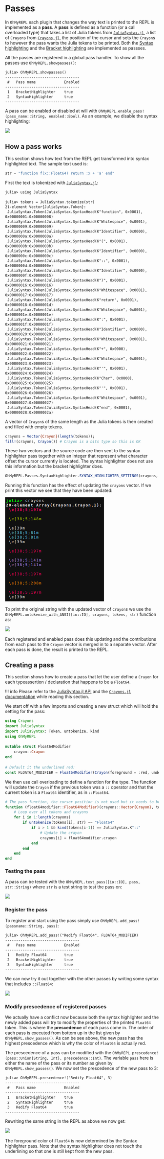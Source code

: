 # Passes

In `OhMyREPL` each plugin that changes the way text is printed to the REPL is implemented as a **pass**. A **pass** is defined as a function (or a call overloaded type) that takes a list of Julia tokens from [`JuliaSyntax.jl`](https://github.com/JuliaLang/JuliaSyntax.jl), a list of `Crayon`s from [`Crayons.jl`](https://github.com/KristofferC/Crayons.jl), the position of the cursor and sets the `Crayon`s to however the pass wants the Julia tokens to be printed. Both the [Syntax highlighting](@ref) and the [Bracket highlighting](@ref) are implemented as passses.

All the passes are registered in a global pass handler. To show all the passes use `OhMyREPL.showpasses()`:

```julia-repl
julia> OhMyREPL.showpasses()
----------------------------------
 #   Pass name             Enabled
----------------------------------
 1   BracketHighlighter    true
 2   SyntaxHighlighter     true
----------------------------------
```

A pass can be enabled or disabled at will with `OhMyREPL.enable_pass!(pass_name::String, enabled::Bool)`. As an example, we disable the syntax highlighting:

![](disable_highlight.png)

## How a pass works

This section shows how text from the REPL get transformed into syntax highlighted text. The sample text used is:

```julia
str = "function f(x::Float64) return :x + 'a' end"
```

First the text is tokenized with [`JuliaSyntax.jl`](https://github.com/JuliaLang/JuliaSyntax.jl):

```julia-repl
julia> using JuliaSyntax

julia> tokens = JuliaSyntax.tokenize(str)
21-element Vector{JuliaSyntax.Token}:
 JuliaSyntax.Token(JuliaSyntax.SyntaxHead(K"function", 0x0001), 0x00000001:0x00000008)
 JuliaSyntax.Token(JuliaSyntax.SyntaxHead(K"Whitespace", 0x0001), 0x00000009:0x00000009)
 JuliaSyntax.Token(JuliaSyntax.SyntaxHead(K"Identifier", 0x0000), 0x0000000a:0x0000000a)
 JuliaSyntax.Token(JuliaSyntax.SyntaxHead(K"(", 0x0001), 0x0000000b:0x0000000b)
 JuliaSyntax.Token(JuliaSyntax.SyntaxHead(K"Identifier", 0x0000), 0x0000000c:0x0000000c)
 JuliaSyntax.Token(JuliaSyntax.SyntaxHead(K"::", 0x0001), 0x0000000d:0x0000000e)
 JuliaSyntax.Token(JuliaSyntax.SyntaxHead(K"Identifier", 0x0000), 0x0000000f:0x00000015)
 JuliaSyntax.Token(JuliaSyntax.SyntaxHead(K")", 0x0001), 0x00000016:0x00000016)
 JuliaSyntax.Token(JuliaSyntax.SyntaxHead(K"Whitespace", 0x0001), 0x00000017:0x00000017)
 JuliaSyntax.Token(JuliaSyntax.SyntaxHead(K"return", 0x0001), 0x00000018:0x0000001d)
 JuliaSyntax.Token(JuliaSyntax.SyntaxHead(K"Whitespace", 0x0001), 0x0000001e:0x0000001e)
 JuliaSyntax.Token(JuliaSyntax.SyntaxHead(K":", 0x0001), 0x0000001f:0x0000001f)
 JuliaSyntax.Token(JuliaSyntax.SyntaxHead(K"Identifier", 0x0000), 0x00000020:0x00000020)
 JuliaSyntax.Token(JuliaSyntax.SyntaxHead(K"Whitespace", 0x0001), 0x00000021:0x00000021)
 JuliaSyntax.Token(JuliaSyntax.SyntaxHead(K"+", 0x0000), 0x00000022:0x00000022)
 JuliaSyntax.Token(JuliaSyntax.SyntaxHead(K"Whitespace", 0x0001), 0x00000023:0x00000023)
 JuliaSyntax.Token(JuliaSyntax.SyntaxHead(K"'", 0x0001), 0x00000024:0x00000024)
 JuliaSyntax.Token(JuliaSyntax.SyntaxHead(K"Char", 0x0000), 0x00000025:0x00000025)
 JuliaSyntax.Token(JuliaSyntax.SyntaxHead(K"'", 0x0001), 0x00000026:0x00000026)
 JuliaSyntax.Token(JuliaSyntax.SyntaxHead(K"Whitespace", 0x0001), 0x00000027:0x00000027)
 JuliaSyntax.Token(JuliaSyntax.SyntaxHead(K"end", 0x0001), 0x00000028:0x0000002a)
```

A vector of `Crayon`s of the same length as the Julia tokens is then created and filled  with empty tokens.

```julia
crayons = Vector{Crayon}(length(tokens));
fill!(crayons, Crayon()) # Crayon is a bits type so this is OK
```

These two vectors and the source code are then sent to the syntax highlighter pass together with an integer that represent what character offset the cursor currently is located. The syntax highlighter does not use this information but the bracket highlighter does.

```julia
OhMyREPL.Passes.SyntaxHighlighter.SYNTAX_HIGHLIGHTER_SETTINGS(crayons, tokens, 0, str)
```

Running this function has the effect of updating the `crayons` vector. If we print this vector we see that they have been updated:

![](ansitokens_after.png)

To print the original string with the updated vector of `Crayon`s we use the `OhMyREPL.untokenize_with_ANSI([io::IO], crayons, tokens, str)` function as:

![](print_ansi.png)

Each registered and enabled pass does this updating and the contributions from each pass to the `Crayon` vector is merged in to a separate vector. After each pass is done, the result is printed to the REPL.

## Creating a pass

This section shows how to create a pass that let the user define a `Crayon` for each typeassertion / declaration that happens to be a `Float64`.

!!! info
    Please refer to the [JuliaSyntax.jl API](https://github.com/JuliaLang/JuliaSyntax.jl) and the  [`Crayons.jl` documentation](https://github.com/KristofferC/Crayons.jl) while reading this section.

We start off with a few imports and creating a new struct which will hold the setting for the pass:

```julia
using Crayons
import JuliaSyntax
import JuliaSyntax: Token, untokenize, kind
using OhMyREPL

mutable struct Float64Modifier
    crayon::Crayon
end

# Default it the underlined red:
const FLOAT64_MODIFIER = Float64Modifier(Crayon(foreground = :red, underline= true))
```

We then use call overloading to define a function for the type. The function will update the `Crayon` if the previous token was a `::` operator and that the current token is a `Float64` identifier, as in `::Float64`.

```julia
# The pass function, the cursor position is not used but it needs to be given an argument
function (float64modifier::Float64Modifier)(crayons::Vector{Crayon}, tokens::Vector{Token}, cursorpos::Int, str::AbstractString)
    # Loop over all tokens and crayons
    for i in 1:length(crayons)
        if untokenize(tokens[i], str) == "Float64"
            if i > 1 && kind(tokens[i-1]) == JuliaSyntax.K"::"
                # Update the crayon
                crayons[i] = float64modifier.crayon
            end
        end
    end
end
```

### Testing the pass

A pass can be tested with the `OhMyREPL.test_pass([io::IO], pass, str::String)` where `str` is a test string to test the pass on:

![](test_pass.png)

### Register the pass

To register and start using the pass simply use `OhMyREPL.add_pass!(passname::String, pass)`:

```julia-repl
julia> OhMyREPL.add_pass!("Redify Float64", FLOAT64_MODIFIER)
----------------------------------
 #   Pass name             Enabled
----------------------------------
 1   Redify Float64        true
 2   BracketHighlighter    true
 3   SyntaxHighlighter     true
----------------------------------
```

We can now try it out together with the other passes by writing some syntax that includes `::Float64`:

![](using_pass.png)

### Modify prescedence of registered passes

We actually have a conflict now because both the syntax highlighter and the newly added pass will try to modify the properties of the printed `Float64` token. This is where the **prescedence** of each pass come in. The order of each pass is executed from bottom up in the list given by `OhMyREPL.show_passes()`. As can be see above, the new pass has the highest prescedence which is why the color of `Float64` is actually red.

The prescedence of a pass can be modified with the `OhMyREPL.prescedence!(pass::Union{String, Int}, prescedence::Int)`. The variable `pass` here is either the name of the pass or its number as given by `OhMyREPL.show_passes()`. We now set the prescedence of the new pass to 3:

```julia-repl
julia> OhMyREPL.prescedence!("Redify Float64", 3)
----------------------------------
 #   Pass name             Enabled
----------------------------------
 1   BracketHighlighter    true
 2   SyntaxHighlighter     true
 3   Redify Float64        true
----------------------------------
```

Rewriting the same string in the REPL as above we now get:

![](lower_presc.png)

The foreground color of `Float64` is now determined by the Syntax highlighter pass. Note that the syntax highlighter does not touch the underlining so that one is still kept from the new pass.
